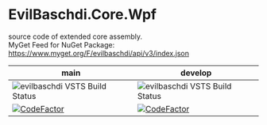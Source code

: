 # EvilBaschdi.Core.Wpf

source code of extended core assembly.\
MyGet Feed for NuGet Package: <https://www.myget.org/F/evilbaschdi/api/v3/index.json>

| main | develop |
| ------------- | ------------- |
| ![evilbaschdi VSTS Build Status](https://dev.azure.com/evilbaschdi/Main/_apis/build/status/Core/EvilBaschdi.Core.Wpf?branchName=main) | ![evilbaschdi VSTS Build Status](https://dev.azure.com/evilbaschdi/Main/_apis/build/status/Core/EvilBaschdi.Core.Wpf?branchName=develop) |
| [![CodeFactor](https://www.codefactor.io/repository/github/evilbaschdi/evilbaschdi.core.wpf/badge/main)](https://www.codefactor.io/repository/github/evilbaschdi/evilbaschdi.core.wpf/overview/main) | [![CodeFactor](https://www.codefactor.io/repository/github/evilbaschdi/evilbaschdi.core.wpf/badge/develop)](https://www.codefactor.io/repository/github/evilbaschdi/evilbaschdi.core.wpf/overview/develop) |
